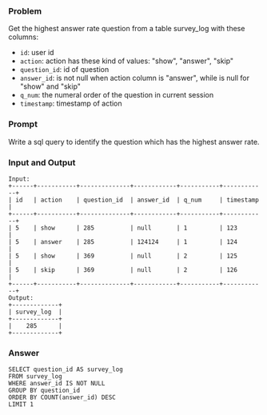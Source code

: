 ### Problem

Get the highest answer rate question from a table survey_log with these columns:

* `id`: user id
* `action`: action has these kind of values: "show", "answer", "skip"
* `question_id`: id of question
* `answer_id`: is not null when action column is "answer", while is null for "show" and "skip"
* `q_num`: the numeral order of the question in current session
* `timestamp`: timestamp of action

### Prompt

Write a sql query to identify the question which has the highest answer rate.

### Input and Output

```
Input:
+------+-----------+--------------+------------+-----------+------------+
| id   | action    | question_id  | answer_id  | q_num     | timestamp  |
+------+-----------+--------------+------------+-----------+------------+
| 5    | show      | 285          | null       | 1         | 123        |
| 5    | answer    | 285          | 124124     | 1         | 124        |
| 5    | show      | 369          | null       | 2         | 125        |
| 5    | skip      | 369          | null       | 2         | 126        |
+------+-----------+--------------+------------+-----------+------------+
Output:
+-------------+
| survey_log  |
+-------------+
|    285      |
+-------------+
```

### Answer

```
SELECT question_id AS survey_log
FROM survey_log
WHERE answer_id IS NOT NULL
GROUP BY question_id
ORDER BY COUNT(answer_id) DESC
LIMIT 1
```